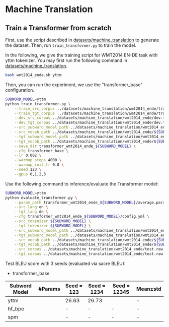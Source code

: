 # Machine Translation

## Train a Transformer from scratch
First, use the script described in [datasets/machine_translation](../datasets/machine_translation) 
to generate the dataset. Then, run `train_transformer.py` to train the model. 

In the following, we give the training script for WMT2014 EN-DE task with yttm tokenizer. 
You may first run the following command in [datasets/machine_translation](../datasets/machine_translation).
```bash
bash wmt2014_ende.sh yttm
```

Then, you can run the experiment, we use the
"transformer_base" configuration.

```bash
SUBWORD_MODEL=yttm
python train_transformer.py \
    --train_src_corpus ../datasets/machine_translation/wmt2014_ende/train.tok.${SUBWORD_MODEL}.en \
    --train_tgt_corpus ../datasets/machine_translation/wmt2014_ende/train.tok.${SUBWORD_MODEL}.de \
    --dev_src_corpus ../datasets/machine_translation/wmt2014_ende/dev.tok.${SUBWORD_MODEL}.en \
    --dev_tgt_corpus ../datasets/machine_translation/wmt2014_ende/dev.tok.${SUBWORD_MODEL}.de \
    --src_subword_model_path ../datasets/machine_translation/wmt2014_ende/${SUBWORD_MODEL}.model \
    --src_vocab_path ../datasets/machine_translation/wmt2014_ende/${SUBWORD_MODEL}.vocab \
    --tgt_subword_model_path ../datasets/machine_translation/wmt2014_ende/${SUBWORD_MODEL}.model \
    --tgt_vocab_path ../datasets/machine_translation/wmt2014_ende/${SUBWORD_MODEL}.vocab \
    --save_dir transformer_wmt2014_ende_${SUBWORD_MODEL} \
    --cfg transformer_base \
    --lr 0.002 \
    --warmup_steps 4000 \
    --warmup_init_lr 0.0 \
    --seed 123 \
    --gpus 0,1,2,3
```

Use the following command to inference/evaluate the Transformer model:

```bash
SUBWORD_MODEL=yttm
python evaluate_transformer.py \
    --param_path transformer_wmt2014_ende_${SUBWORD_MODEL}/average.params \
    --src_lang en \
    --tgt_lang de \
    --cfg transformer_wmt2014_ende_${SUBWORD_MODEL}/config.yml \
    --src_tokenizer ${SUBWORD_MODEL} \
    --tgt_tokenizer ${SUBWORD_MODEL} \
    --src_subword_model_path ../datasets/machine_translation/wmt2014_ende/${SUBWORD_MODEL}.model \
    --tgt_subword_model_path ../datasets/machine_translation/wmt2014_ende/${SUBWORD_MODEL}.model \
    --src_vocab_path ../datasets/machine_translation/wmt2014_ende/${SUBWORD_MODEL}.vocab \
    --tgt_vocab_path ../datasets/machine_translation/wmt2014_ende/${SUBWORD_MODEL}.vocab \
    --src_corpus ../datasets/machine_translation/wmt2014_ende/test.raw.en \
    --tgt_corpus ../datasets/machine_translation/wmt2014_ende/test.raw.de
```


Test BLEU score with 3 seeds (evaluated via sacre BLEU):

- transformer_base

| Subword Model | #Params    | Seed = 123  | Seed = 1234 | Seed = 12345 |  Mean±std   |
|---------------|------------|-------------|-------------|--------------|-------------|
| yttm          |            |  26.63      | 26.73       |              |  -          |
| hf_bpe        |            |  -          | -           |  -           |  -          |
| spm           |            |  -          | -           |  -           |  -          |
